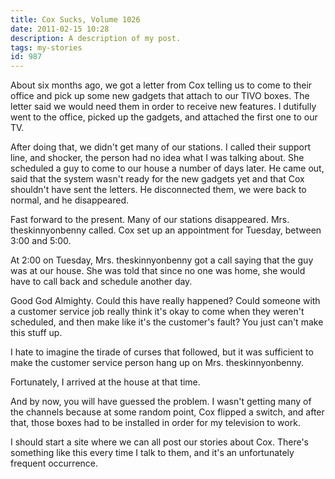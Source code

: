 ```yaml
---
title: Cox Sucks, Volume 1026
date: 2011-02-15 10:28
description: A description of my post.
tags: my-stories
id: 987
---
```

About six months ago, we got a letter from Cox telling us to come to their office and pick up some new gadgets that attach to our TIVO boxes.  The letter said we would need them in order to receive new features.  I dutifully went to the office, picked up the gadgets, and attached the first one to our TV.

After doing that, we didn't get many of our stations.  I called their support line, and shocker, the person had no idea what I was talking about.  She scheduled a guy to come to our house a number of days later.  He came out, said that the system wasn't ready for the new gadgets yet and that Cox shouldn't have sent the letters.  He disconnected them, we were back to normal, and he disappeared.

Fast forward to the present.  Many of our stations disappeared.  Mrs. theskinnyonbenny called.  Cox set up an appointment for Tuesday, between 3:00 and 5:00.

At 2:00 on Tuesday, Mrs. theskinnyonbenny got a call saying that the guy was at our house.  She was told that since no one was home, she would have to call back and schedule another day.  

Good God Almighty.  Could this have really happened?  Could someone with a customer service job really think it's okay to come when they weren't scheduled, and then make like it's the customer's fault?  You just can't make this stuff up.

I hate to imagine the tirade of curses that followed, but it was sufficient to make the customer service person hang up on Mrs. theskinnyonbenny.

Fortunately, I arrived at the house at that time.

And by now, you will have guessed the problem.  I wasn't getting many of the channels because at some random point, Cox flipped a switch, and after that, those boxes had to be installed in order for my television to work.

I should start a site where we can all post our stories about Cox.  There's something like this every time I talk to them, and it's an unfortunately frequent occurrence.